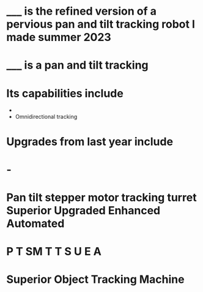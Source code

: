 # ___ is the refined version of a pervious pan and tilt tracking robot I made summer 2023
# ___ is a pan and tilt tracking 
# Its capabilities include
-
- Omnidirectional tracking
# Upgrades from last year include
# -


# Pan tilt stepper motor tracking turret Superior Upgraded Enhanced Automated
# P T SM T T S U E A
# Superior Object Tracking Machine
# 
